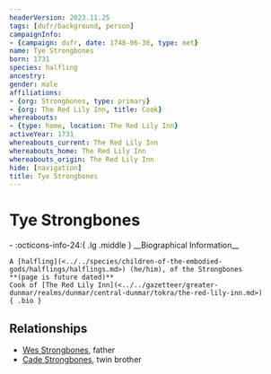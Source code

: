 ```yaml
---
headerVersion: 2023.11.25
tags: [dufr/background, person]
campaignInfo:
- {campaign: dufr, date: 1748-06-30, type: met}
name: Tye Strongbones
born: 1731
species: halfling
ancestry:
gender: male
affiliations:
- {org: Strongbones, type: primary}
- {org: The Red Lily Inn, title: Cook}
whereabouts:
- {type: home, location: The Red Lily Inn}
activeYear: 1731
whereabouts_current: The Red Lily Inn
whereabouts_home: The Red Lily Inn
whereabouts_origin: The Red Lily Inn
hide: [navigation]
title: Tye Strongbones
---
```

# Tye Strongbones
<div class="grid cards ext-narrow-margin ext-one-column" markdown>
- :octicons-info-24:{ .lg .middle } __Biographical Information__

    A [halfling](<../../species/children-of-the-embodied-gods/halflings/halflings.md>) (he/him), of the Strongbones  
    **(page is future dated)**  
    Cook of [The Red Lily Inn](<../../gazetteer/greater-dunmar/realms/dunmar/central-dunmar/tokra/the-red-lily-inn.md>)  
    { .bio }

</div>



## Relationships
- [Wes Strongbones](<./wes-strongbones.md>), father
- [Cade Strongbones](<./cade-strongbones.md>), twin brother

